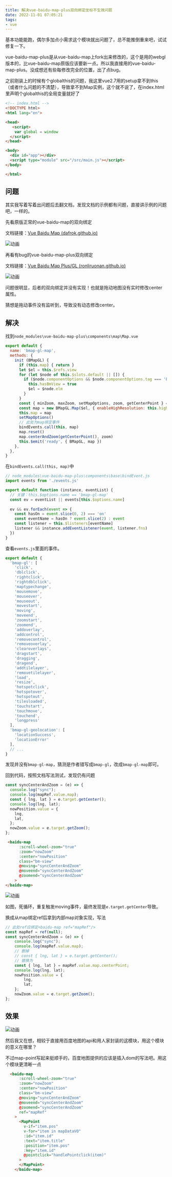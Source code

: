 ```yaml
---
title: 解决vue-baidu-map-plus双向绑定坐标不生效问题
date: 2022-11-01 07:05:21
tags:
- vue
---
```


基本功能能跑，偶尔多加点小需求这个模块就出问题了，总不能推倒重来吧，试试修复一下。

<!--more-->

vue-baidu-map-plus是从vue-baidu-map上fork出来修改的，这个是用的webgl版本的，比vue-baidu-map原版应该要新一点。所以我直接用的vue-baidu-map-plus。没成想还有些每修改完全的位置，出了点bug。



之前刚装上的时候有个globalthis的问题，我这里vue2.7用的setup拿不到this（或者什么问题的不清楚），导致拿不到Map实例，这个就不说了，在index.html里声明个globalthis的全局变量就好了

```html
<!-- index.html -->
<!DOCTYPE html>
<html lang="en">

<head>
   <script>
    var global = window
  </script>
</head>

<body>
  <div id="app"></div>
  <script type="module" src="/src/main.js"></script>
</body>

</html>
```



## 问题

其实我写着写着出问题后去翻文档，发现文档的示例都有问题，直接讲示例的问题吧，一样的。

先看原版正常的vue-baidu-map的双向绑定

文档链接：[Vue Baidu Map (dafrok.github.io)](https://dafrok.github.io/vue-baidu-map/#/zh/map/baidu-map)

![动画](解决vue-baidu-map-plus双向绑定坐标不生效问题/动画-1667258385930.gif)



再看有bug的vue-baidu-map-plus双向绑定

文档链接：[Vue Baidu Map Plus/GL (ronliruonan.github.io)](https://ronliruonan.github.io/vue-baidu-mapgl/#/zh/map/bmap-gl)

![动画](解决vue-baidu-map-plus双向绑定坐标不生效问题/动画.gif)



问题很明显，后者的双向绑定并没有实现！也就是拖动地图没有实时修改center属性。

猜想是拖动事件没有监听到，导致没有动态修改center。



## 解决

找到`node_modules\vue-baidu-map-plus\components\map\Map.vue`

```javascript
export default {
  name: 'bmap-gl-map',
  methods: {
    init (BMapGL) {
      if (this.map) { return }
      let $el = this.$refs.view
      for (let $node of this.$slots.default || []) {
        if ($node.componentOptions && $node.componentOptions.tag === 'bmap-gl-view') {
          this.hasBmView = true
          $el = $node.elm
        }
      }
      const { minZoom, maxZoom, setMapOptions, zoom, getCenterPoint } = this
      const map = new BMapGL.Map($el, { enableHighResolution: this.highResolution, enableMapClick: this.mapClick, minZoom, maxZoom })
      this.map = map
      setMapOptions()
      // 此处为map绑定事件
      bindEvents.call(this, map)
      map.reset()
      map.centerAndZoom(getCenterPoint(), zoom)
      this.$emit('ready', { BMapGL, map })
    },
  },
}
```

在`bindEvents.call(this, map)`中

```javascript
// node_modules\vue-baidu-map-plus\components\base\bindEvent.js
import events from './events.js'

export default function (instance, eventList) {
  // 关键：this.$options.name == 'bmap-gl-map'
  const ev = eventList || events[this.$options.name]
  
  ev && ev.forEach(event => {
    const hasOn = event.slice(0, 2) === 'on'
    const eventName = hasOn ? event.slice(2) : event
    const listener = this.$listeners[eventName]
    listener && instance.addEventListener(event, listener.fns)
  })
}
```

查看`events.js`里面的事件。

```javascript
export default {
  'bmap-gl': [
    'click',
    'dblclick',
    'rightclick',
    'rightdblclick',
    'maptypechange',
    'mousemove',
    'mouseover',
    'mouseout',
    'movestart',
    'moving',
    'moveend',
    'zoomstart',
    'zoomend',
    'addoverlay',
    'addcontrol',
    'removecontrol',
    'removeoverlay',
    'clearoverlays',
    'dragstart',
    'dragging',
    'dragend',
    'addtilelayer',
    'removetilelayer',
    'load',
    'resize',
    'hotspotclick',
    'hotspotover',
    'hotspotout',
    'tilesloaded',
    'touchstart',
    'touchmove',
    'touchend',
    'longpress'
  ],
  'bmap-gl-geolocation': [
    'locationSuccess',
    'locationError'
  ],
  // ...
}
```

发现并没有`bmap-gl-map`，猜测是作者错写成`bmap-gl`，改成`bmap-gl-map`即可。

回到代码，按照文档写法测试，发现仍有问题

```javascript
const syncCenterAndZoom = (e) => {
  console.log("sync");
  console.log(mapRef.value.map);
  const { lng, lat } = e.target.getCenter();
  console.log(lng, lat);
  nowPosition.value = {
    lng,
    lat,
  };
  nowZoom.value = e.target.getZoom();
};
```

```html
 <baidu-map
      :scroll-wheel-zoom="true"
      :zoom="nowZoom"
      :center="nowPosition"
      class="bm-view"
      @moving="syncCenterAndZoom"
      @moveend="syncCenterAndZoom"
      @zoomend="syncCenterAndZoom"
    >
</baidu-map>
```

![动画](解决vue-baidu-map-plus双向绑定坐标不生效问题/动画-1667259341362.gif)

如图，死循环，重复触发moving事件，最终发现是`e.target.getCenter`导致。

换成从map绑定ref后拿到内部map对象实现，写法

```javascript
// 此处ref应绑定<baidu-map ref="mapRef"/>
const mapRef = ref(null);
const syncCenterAndZoom = (e) => {
    console.log("sync");
    console.log(mapRef.value.map);
	// 删掉
    // const { lng, lat } = e.target.getCenter();
    // 替换为
    const { lng, lat } = mapRef.value.map.centerPoint;
    console.log(lng, lat);
    nowPosition.value = {
        lng,
        lat,
    };
    nowZoom.value = e.target.getZoom();
};
```



## 效果

![动画](解决vue-baidu-map-plus双向绑定坐标不生效问题/动画-1667259739964.gif)

然后我又在想，相较于直接用百度地图的api和用人家封装的这模块，用这个模块的意义在哪里？

不过map-point写起来挺顺手的，百度地图提供的应该是插入dom的写法吧。用这个模块更清晰一点

```html
  <baidu-map
      :scroll-wheel-zoom="true"
      :zoom="nowZoom"
      :center="nowPosition"
      class="bm-view"
      @moving="syncCenterAndZoom"
      @moveend="syncCenterAndZoom"
      @zoomend="syncCenterAndZoom"
      ref="mapRef"
    >
      <MapPoint
        v-if="item.pos"
        v-for="item in mapDataVO"
        :id="item.id"
        :text="item.title"
        :position="item.pos"
        :key="item.id"
        @pointclick="handlePointclick(item)"
      >
      </MapPoint>
    </baidu-map>
```

